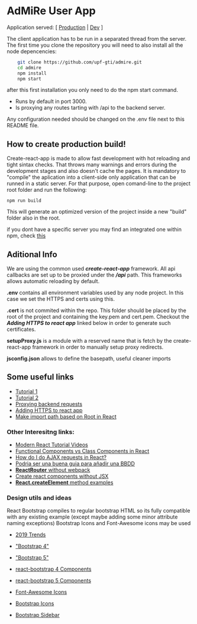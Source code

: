 # AdMiRe User App

Application served: [ [Production]( https://admire.brainstorm3d.com) | [Dev](https://admire-dev-web.brainstorm3d.com/) ]

The client application has to be run in a separated thread from the server. 
The first time you clone the repository you will need to also install all the node depencencies:
```bash
    git clone https://github.com/upf-gti/admire.git
    cd admire
    npm install
    npm start
```
after this first installation you only need to do the npm start command.


* Runs by default in port 3000. 
* Is proxying any routes tarting with /api to the backend server.

Any configuration needed should be changed on the .env file next to this README file.

## How to create production build!

Create-react-app is made to allow fast development with hot reloading and tight sintax checks. That throws many warnings and errors during the development stages and also doesn't cache the pages. It is mandatory to "compile" the aplication into a client-side only application that can be runned in a static server.
For that purpose, open comand-line to the project root folder and run the following: 
```
npm run build
```
This will generate an optimized version of the project inside a new "build" folder also in the root.

if you dont have a specific server you may find an integrated one within npm, check [this](https://create-react-app.dev/docs/deployment/)

## Aditional Info
We are using the common used ***create-react-app*** framework. All api callbacks are set up to be proxied under the ***/api*** path. This frameworks allows automatic reloading by default. 

**.env** contains all environment variables used by any node project. In this case we set the HTTPS and certs using this.

**.cert** is not commited within the repo. This folder should be placed by the root of the project and containing the key.pem and cert.pem. Checkout the ***Adding HTTPS to react app*** linked below in order to generate such certificates.

**setupProxy.js** is a module with a reserved name that is fetch by the create-react-app framework in order to manually setup proxy redirects.

**jsconfig.json** allows to define the basepath, useful cleaner imports

## Some useful links
* [Tutorial 1](https://daveceddia.com/create-react-app-express-backend/)
* [Tutorial 2](https://www.techomoro.com/how-to-create-a-react-frontend-express-backend-and-connect-them-together/)
* [Proxying backend requests](https://create-react-app.dev/docs/proxying-api-requests-in-development/)
* [Adding HTTPS to react app](https://www.freecodecamp.org/news/how-to-set-up-https-locally-with-create-react-app/)
* [Make import path based on Root in React](https://dev-yakuza.posstree.com/en/react/root-import/)

### Other Interesitng links:
* [Modern React Tutorial Videos](https://www.youtube.com/watch?v=j942wKiXFu8&list=PL4cUxeGkcC9gZD-Tvwfod2gaISzfRiP9d&index=1)
* [Functional Components vs Class Components in React](https://www.twilio.com/blog/react-choose-functional-components)
* [How do I do AJAX requests in React?](https://daveceddia.com/ajax-requests-in-react/)
* [Podria ser una buena guia para añadir una BBDD](https://dev.to/pacheco/my-fullstack-setup-node-js-react-js-and-mongodb-2a4k)
* [**ReactRouter** without webpack](https://www.pluralsight.com/guides/using-react-router-with-cdn-links)
* [Create react components without JSX](https://stackoverflow.com/questions/54018182/how-to-make-script-type-both-text-babel-and-module)
* [**React.createElement** method examples](https://reactgo.com/react-createelement-example/)

### Design utils and ideas
React Bootstrap compiles to regular bootstrap HTML so its fully compatible with any existing example (except maybe adding some minor attribute naming exceptions)
Bootstrap Icons and Font-Awesome icons may be used
* [2019 Trends](https://webflow.com/blog/20-web-design-trends-for-2019)
* ["Bootstrap 4"](https://getbootstrap.com/docs/4.0/)
* ["Bootstrap 5"](https://getbootstrap.com/docs/5.0/)
* [react-bootstrap 4 Components](https://react-bootstrap.netlify.app/components/alerts)
* [react-bootstrap 5 Components](https://react-bootstrap-v5.netlify.app/components/alerts/)

* [Font-Awesome Icons](https://fontawesome.com/icons?d=gallery)
* [Bootstrap Icons](https://icons.getbootstrap.com/)

* [Bootstrap Sidebar](https://bootstrapious.com/p/bootstrap-sidebar)
